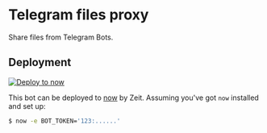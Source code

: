 # Telegram files proxy

Share files from Telegram Bots.

## Deployment

[![Deploy to now](https://deploy.now.sh/static/button.svg)](https://deploy.now.sh/?repo=https://github.com/telegraf/tg-cdn&env=BOT_TOKEN)

This bot can be deployed to [now](https://zeit.co/now) by Zeit.
Assuming you've got `now` installed and set up:

```sh
$ now -e BOT_TOKEN='123:......'
```